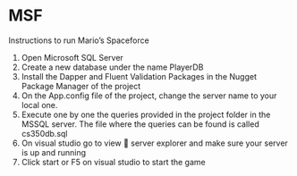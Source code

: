 # MSF
Instructions to run Mario’s Spaceforce

1.	Open Microsoft SQL Server
2.	Create a new database under the name PlayerDB
3.	Install the Dapper and Fluent Validation Packages in the Nugget Package Manager of the project
4.	On the App.config file of the project, change the server name to your local one. 
5.	Execute one by one the queries provided in the project folder in the MSSQL server. The file where the queries can be found is called cs350db.sql
6.	On visual studio go to view  server explorer and make sure your server is up and running
7.	Click start or F5 on visual studio to start the game
